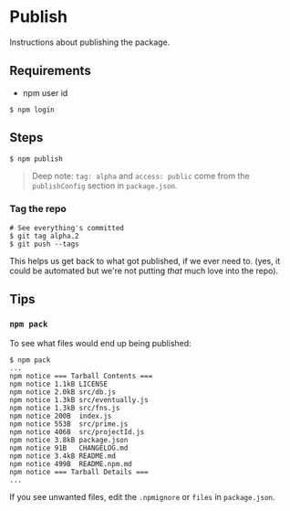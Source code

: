 # Publish

Instructions about publishing the package.

## Requirements

- npm user id

```
$ npm login
```

## Steps

```
$ npm publish
```

>Deep note: `tag: alpha` and `access: public` come from the `publishConfig` section in `package.json`.

### Tag the repo

```
# See everything's committed
$ git tag alpha.2
$ git push --tags
```

This helps us get back to what got published, if we ever need to. (yes, it could be automated but we're not putting *that* much love into the repo).


## Tips

### `npm pack`

To see what files would end up being published:

```
$ npm pack
...
npm notice === Tarball Contents === 
npm notice 1.1kB LICENSE          
npm notice 2.0kB src/db.js        
npm notice 1.3kB src/eventually.js
npm notice 1.3kB src/fns.js       
npm notice 200B  index.js         
npm notice 553B  src/prime.js     
npm notice 406B  src/projectId.js 
npm notice 3.8kB package.json     
npm notice 91B   CHANGELOG.md     
npm notice 3.4kB README.md        
npm notice 499B  README.npm.md    
npm notice === Tarball Details === 
...
```

If you see unwanted files, edit the `.npmignore` or `files` in `package.json`.

